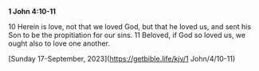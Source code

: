 **1 John 4:10-11**

10 Herein is love, not that we loved God, but that he loved us, and sent his Son to be the propitiation for our sins. 11 Beloved, if God so loved us, we ought also to love one another.

[Sunday 17-September, 2023](https://getbible.life/kjv/1 John/4/10-11)
